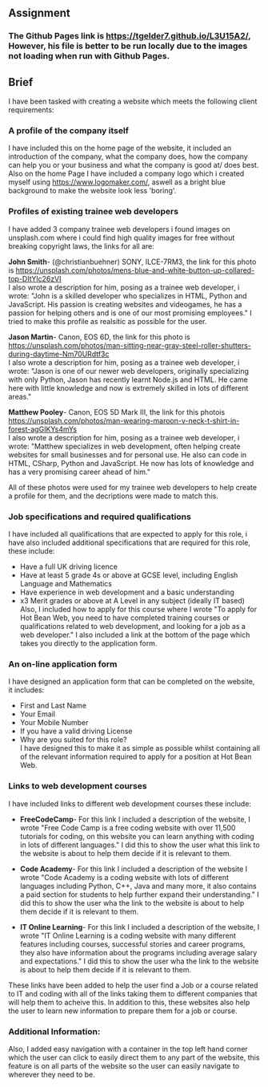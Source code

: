 ## Assignment  
### The Github Pages link is https://tgelder7.github.io/L3U15A2/, However, his file is better to be run locally due to the images not loading when run with Github Pages.   
## Brief  
I have been tasked with creating a website which meets the following client requirements:  
### **A profile of the company itself**  
I have included this on the home page of the website, it included an introduction of the company, what the company does, how the company can help you or your business and what the company is good at/ does best.  
Also on the home Page I have included a company logo which i created myself using https://www.logomaker.com/, aswell as a bright blue background to make the website look less 'boring'. 

### **Profiles of existing trainee web developers**  
I have added 3 company trainee web developers 
i found images on unsplash.com where i could find high quality images for free without breaking copyright laws, the links for all are:   

**John Smith**- (@christianbuehner) SONY, ILCE-7RM3, the link for this photo is https://unsplash.com/photos/mens-blue-and-white-button-up-collared-top-DItYlc26zVI  
I also wrote a description for him, posing as a trainee web developer, i wrote: "John is a skilled developer who specializes in HTML, Python and JavaScript. His passion is creating websites and videogames, he has a passion for helping others and is one of our most promising employees." I tried to make this profile as realsitic as possible for the user.

**Jason Martin**- Canon, EOS 6D, the link for this photo is https://unsplash.com/photos/man-sitting-near-gray-steel-roller-shutters-during-daytime-Nm70URdtf3c  
I also wrote a description for him, posing as a trainee web developer, i wrote: "Jason is one of our newer web developers, originally specializing with only Python, Jason has recently learnt Node.js and HTML. He came here with little knowledge and now is extremely skilled in lots of different areas." 

**Matthew Pooley**- Canon, EOS 5D Mark III, the link for this photois https://unsplash.com/photos/man-wearing-maroon-v-neck-t-shirt-in-forest-agGIKYs4mYs  
I also wrote a description for him, posing as a trainee web developer, i wrote: "Matthew specializes in web development, often helping create websites for small businesses and for personal use. He also can code in HTML, CSharp, Python and JavaScript. He now has lots of knowledge and has a very promising career ahead of him."

All of these photos were used for my trainee web developers to help create a profile for them, and the decriptions were made to match this.

### **Job specifications and required qualifications**  
 I have included all qualifications that are expected to apply for this role, i have also included additional specifications that are required for this role, these include:  
 - Have a full UK driving licence  
- Have at least 5 grade 4s or above at GCSE level, including English Language and Mathematics  
- Have experience in web development and a basic understanding  
- x3 Merit grades or above at A Level in any subject (ideally IT based)  
Also, I included how to apply for this course where I wrote "To apply for Hot Bean Web, you need to have completed training courses or qualifications related to web development, and looking for a job as a web developer." I also included a link at the bottom of the page which takes you directly to the application form.  


### **An on-line application form**  
I have designed an application form that can be completed on the website, it includes:  
- First and Last Name  
- Your Email  
- Your Mobile Number  
- If you have a valid driving License  
- Why are you suited for this role?  
I have designed this to make it as simple as possible whilst containing all of the relevant information required to apply for a position at Hot Bean Web.

### **Links to web development courses**  
I have included links to different web development courses these include:  
- **FreeCodeCamp**- For this link I included a description of the website, I wrote "Free Code Camp is a free coding website with over 11,500 tutorials for coding, on this website you can learn anything with coding in lots of different languages." I did this to show the user what this link to the website is about to help them decide if it is relevant to them. 

- **Code Academy**- For this link I included a description of the website I wrote "Code Academy is a coding website with lots of different languages including Python, C++, Java and many more, it also contains a paid section for students to help further expand their understanding." I did this to show the user wha the link to the website is about to help them decide if it is relevant to them.  

- **IT Online Learning**- For this link I included a description of the website, I wrote "IT Online Learning is a coding website with many different features including courses, successful stories and career programs, they also have information about the programs including average salary and expectations." I did this to show the user wha the link to the website is about to help them decide if it is relevant to them.  

These links have been added to help the user find a Job or a course related to IT and coding with all of the links taking them to different companies that will help them to acheive this. In addition to this, these websites also help the user to learn new information to prepare them for a job or course.

### **Additional Information:**

Also, I added easy navigation with a container in the top left hand corner which the user can click to easily direct them to any part of the website, this feature is on all parts of the website so the user can easily navigate to wherever they need to be.